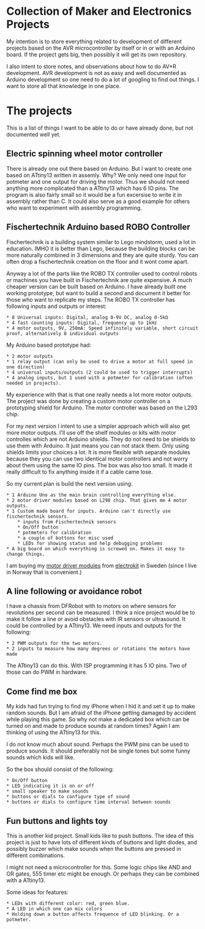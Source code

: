 Collection of Maker and Electronics Projects
============================================
My intention is to store everything related to development of different projects based on the AVR microcontroller by itself or in or with an Arduino board. If the project gets big, then possibly it will get its own repository.

I also intent to store notes, and observations about how to do AV*R development. AVR development is not as easy and well documented as Arduino development so one need to do a lot of googling to find out things. I want to store all that knowledge in one place.

The projects
============
This is a list of things I want to be able to do or have already done, but not documented well yet.

Electric spinning wheel motor controller
----------------------------------------
There is already one out there based on Arduino. But I want to create one based on ATtiny13 written in assemly. Why? We only need one input for potmeter and one output for driving the motor. Thus we should not need anything more complicated than a ATtiny13 which has 6 IO pins. The program is also fairly small so it would be a fun excersise to write it in assembly rather than C. It could also serve as a good example for others who want to experiment with assembly programming.

Fischertechnik Arduino based ROBO Controller
--------------------------------------------
Fischertechnik is a building system similar to Lego mindstorm, used a lot in education. IMHO it is better than Lego, because the building blocks can be more naturally combined in 3 dimensions and they are quite sturdy. You can often drop a fischertechnik creation on the floor and it wont come apart.

Anyway a lot of the parts like the ROBO TX controller used to control robots or machines you have built in Fischertechnik are quite expensive. A much cheaper version can be built based on Arduino. I have already built one working prototype, but want to build a second and document it better for those who want to replicate my steps. The ROBO TX controller has following inputs and outputs or interest:

	* 8 Universal inputs: Digital, analog 0-9V DC, analog 0-5kΩ
	* 4 fast counting inputs: Digital, frequency up to 1kHz
	* 4 motor outputs, 9V, 250mA: Speed infinitely variable, short circuit proof, alternatively 8 individual outputs

My Arduino based prototype had:

	* 2 motor outputs
	* 1 relay output (can only be used to drive a motor at full speed in one direction)
	* 4 universal inputs/outputs (2 could be used to trigger interrupts)
	* 4 analog inputs, but 1 used with a potmeter for calibration (often needed in projects).

My experience with that is that one really needs a lot more motor outputs. The project was done by creating a custom motor controller on a prototyping shield for Arduino. The motor controller was based on the L293 chip.

For my next version I intent to use a simpler approach which will also get more motor outputs. I'll use off the shelf modules or kits with motor controlles which are not Arduino shields. They do not need to be shields to use them with Arduino. It just means you can not stack them. Only using shields limits your choices a lot. It is more flexible with separate modules because they you can use two identical motor controllers and not worry about them using the same IO pins. The box was also too small. It made it really difficult to fix anything inside it if a cable came lose.

So my current plan is build the next version using:

	* 1 Arduino Uno as the main brain controlling everything else.
	* 2 motor driver modules based on L298 chip. That gives me 4 motor outputs.
	* 1 Custom made board for inputs. Arduino can't directly use fischertechnik sensors.
		* inputs from Fischertechnik sensors
		* On/Off button
		* potmeters for calibration
		* a couple of buttons for misc used
		* LEDs for showing status and help debugging problems
	* A big board on which everything is screwed on. Makes it easy to change things.
	
I am buying my [motor driver modules][motodriver] from [electrokit][electrokit] in Sweden (since I live in Norway that is convenient.)

A line following or avoidance robot
-----------------------------------
I have a chassis from DFRobot with to motors on where sensors for revolutions per second can be measured. I think a nice project would be to make it follow a line or avoid obstacles with IR sensors or ultrasound. It could be controlled by a ATtiny13. We need inputs and outputs for the following:

	* 2 PWM outputs for the two motors.
	* 2 inputs to measure how many degrees or rotations the motors have made
	
The ATtiny13 can do this. With ISP programming it has 5 IO pins. Two of those can do PWM in hardware.

Come find me box
----------------
My kids had fun trying to find my iPhone when I hid it and set it up to make random sounds. But I am afraid of the iPhone getting damaged by accident while playing this game. So why not make a dedicated box which can be turned on and made to produce sounds at random times? Again I am thinking of using the ATtiny13 for this.

I do not know much about sound. Perhaps the PWM pins can be used to produce sounds. It should preferably not be single tones but some funny sounds which kids will like.

So the box should consist of the following:

	* On/Off button
	* LED indicating it is on or off
	* small speaker to make sounds
	* buttons or dials to configure type of sound
	* buttons or dials to configure time interval between sounds
	

Fun buttons and lights toy
------------------------------
This is another kid project. Small kids like to push buttons. The idea of this project is just to have lots of different kinds of buttons and light diodes, and possibly buzzer which make sounds when the buttons are pressed in different combinations.

I might not need a microcontroller for this. Some logic chips like AND and OR gates, 555 timer etc might be enough. Or perhaps they can be combined with a ATtiny13.

Some ideas for features:
	
	* LEDs with different color: red, green blue.
	* A LED in which one can mix colors
	* Holding down a button affects frequence of LED blinking. Or a potmeter.

[motodriver]: http://www.electrokit.com/motordrivare-l298-dubbel-hbrygga.49762 "Dual  full-bridge motor driver"
[electrokit]: http://www.electrokit.com "Electro:kit"